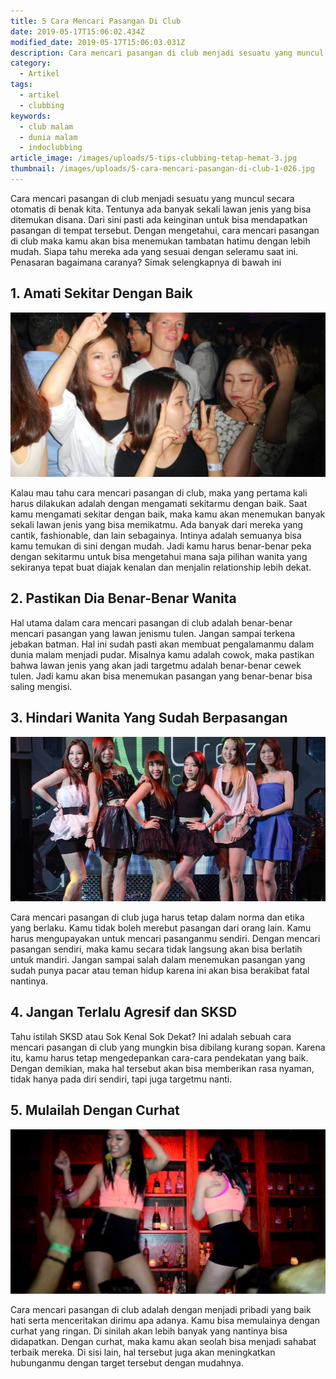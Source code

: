 ```yaml
---
title: 5 Cara Mencari Pasangan Di Club
date: 2019-05-17T15:06:02.434Z
modified_date: 2019-05-17T15:06:03.031Z
description: Cara mencari pasangan di club menjadi sesuatu yang muncul secara otomatis di benak kita. Tentunya ada banyak sekali lawan jenis yang bisa ditemukan di sana. 
category:
  - Artikel
tags:
  - artikel
  - clubbing
keywords:
  - club malam
  - dunia malam
  - indoclubbing
article_image: /images/uploads/5-tips-clubbing-tetap-hemat-3.jpg
thumbnail: /images/uploads/5-cara-mencari-pasangan-di-club-1-026.jpg
---
```

Cara mencari pasangan di club menjadi sesuatu yang muncul secara otomatis di benak kita. Tentunya ada banyak sekali lawan jenis yang bisa ditemukan disana. Dari sini pasti ada keinginan untuk bisa mendapatkan pasangan di tempat tersebut. Dengan mengetahui, cara mencari pasangan di club maka kamu akan bisa menemukan tambatan hatimu dengan lebih mudah. Siapa tahu mereka ada yang sesuai dengan seleramu saat ini. Penasaran bagaimana caranya? Simak selengkapnya di bawah ini



## 1. Amati Sekitar Dengan Baik

![5 Cara Mencari Pasangan Di Club](/images/uploads/5-tips-clubbing-tetap-hemat-3.jpg)

Kalau mau tahu cara mencari pasangan di club, maka yang pertama kali harus dilakukan adalah dengan mengamati sekitarmu dengan baik. Saat kamu mengamati sekitar dengan baik, maka kamu akan menemukan banyak sekali lawan jenis yang bisa memikatmu. Ada banyak dari mereka yang cantik, fashionable, dan lain sebagainya. Intinya adalah semuanya bisa kamu temukan di sini dengan mudah. Jadi kamu harus benar-benar peka dengan sekitarmu untuk bisa mengetahui mana saja pilihan wanita yang sekiranya tepat buat diajak kenalan dan menjalin relationship lebih dekat.



## 2. Pastikan Dia Benar-Benar Wanita

Hal utama dalam cara mencari pasangan di club adalah benar-benar mencari pasangan yang lawan jenismu tulen. Jangan sampai terkena jebakan batman. Hal ini sudah pasti akan membuat pengalamanmu dalam dunia malam menjadi pudar. Misalnya kamu adalah cowok, maka pastikan bahwa lawan jenis yang akan jadi targetmu adalah benar-benar cewek tulen. Jadi kamu akan bisa menemukan pasangan yang benar-benar bisa saling mengisi.



## 3. Hindari Wanita Yang Sudah Berpasangan

![5 Cara Mencari Pasangan Di Club](/images/uploads/5-cara-mencari-pasangan-di-club-2.jpg)

Cara mencari pasangan di club juga harus tetap dalam norma dan etika yang berlaku. Kamu tidak boleh merebut pasangan dari orang lain. Kamu harus mengupayakan untuk mencari pasanganmu sendiri. Dengan mencari pasangan sendiri, maka kamu secara tidak langsung akan bisa berlatih untuk mandiri. Jangan sampai salah dalam menemukan pasangan yang sudah punya pacar atau teman hidup karena ini akan bisa berakibat fatal nantinya.



## 4. Jangan Terlalu Agresif dan SKSD

Tahu istilah SKSD atau Sok Kenal Sok Dekat? Ini adalah sebuah cara mencari pasangan di club yang mungkin bisa dibilang kurang sopan. Karena itu, kamu harus tetap mengedepankan cara-cara pendekatan yang baik. Dengan demikian, maka hal tersebut akan bisa memberikan rasa nyaman, tidak hanya pada diri sendiri, tapi juga targetmu nanti.



## 5. Mulailah Dengan Curhat

![5 Cara Mencari Pasangan Di Club](/images/uploads/5-cara-mencari-pasangan-di-club-1.jpg)

Cara mencari pasangan di club adalah dengan menjadi pribadi yang baik hati serta menceritakan dirimu apa adanya. Kamu bisa memulainya dengan curhat yang ringan. Di sinilah akan lebih banyak yang nantinya bisa didapatkan. Dengan curhat, maka kamu akan seolah bisa menjadi sahabat terbaik mereka. Di sisi lain, hal tersebut juga akan meningkatkan hubunganmu dengan target tersebut dengan mudahnya.
